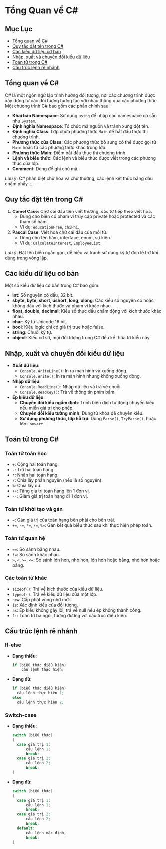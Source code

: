 # Tổng Quan về C#
## Mục Lục
- [Tổng quan về C#](#tổng-quan-về-c-và-lập-trình-hướng-đối-tượng)
- [Quy tắc đặt tên trong C#](#quy-tắc-đặt-tên-trong-c)
- [Các kiểu dữ liệu cơ bản](#các-kiểu-dữ-liệu-cơ-bản)
- [Nhập, xuất và chuyển đổi kiểu dữ liệu](#nhập-xuất-và-chuyển-đổi-kiểu-dữ-liệu)
- [Toán tử trong C#](#toán-tử-trong-c)
- [Cấu trúc lệnh rẽ nhánh](#cấu-trúc-lệnh-rẽ-nhánh)


## Tổng quan về C#
C# là một ngôn ngữ lập trình hướng đối tượng, nơi các chương trình được xây dựng từ các đối tượng tương tác với nhau thông qua các phương thức. Một chương trình C# bao gồm các phần chính sau:

- **Khai báo Namespace**: Sử dụng `using` để nhập các namespace có sẵn như `System`.
- **Định nghĩa Namespace**: Tổ chức mã nguồn và tránh xung đột tên.
- **Định nghĩa Class**: Lớp chứa phương thức `Main` để bắt đầu thực thi chương trình.
- **Phương thức của Class**: Các phương thức bổ sung có thể được gọi từ `Main` hoặc từ các phương thức khác trong lớp.
- **Phương thức Main**: Điểm bắt đầu thực thi chương trình.
- **Lệnh và biểu thức**: Các lệnh và biểu thức được viết trong các phương thức của lớp.
- **Comment**: Dùng để ghi chú mã.

*Lưu ý*: C# phân biệt chữ hoa và chữ thường, các lệnh kết thúc bằng dấu chấm phẩy `;`.

## Quy tắc đặt tên trong C#
1. **Camel Case**: Chữ cái đầu tiên viết thường, các từ tiếp theo viết hoa.
   - Dùng cho biến có phạm vi truy cập private hoặc protected và các tham số hàm.
   - Ví dụ: `educationFree`, `chiPhi`.
2. **Pascal Case**: Viết hoa chữ cái đầu của mỗi từ.
   - Dùng cho tên hàm, interface, enum, sự kiện.
   - Ví dụ: `CalculateInterest`, `EmployeeList`.

*Lưu ý*: Đặt tên biến ngắn gọn, dễ hiểu và tránh sử dụng ký tự đơn lẻ trừ khi dùng trong vòng lặp.

## Các kiểu dữ liệu cơ bản
Một số kiểu dữ liệu cơ bản trong C# bao gồm:
- **int**: Số nguyên có dấu, 32 bit.
- **sbyte, byte, short, ushort, long, ulong**: Các kiểu số nguyên có hoặc không dấu với kích thước và phạm vi khác nhau.
- **float, double, decimal**: Kiểu số thực dấu chấm động với kích thước khác nhau.
- **char**: Ký tự Unicode 16 bit.
- **bool**: Kiểu logic chỉ có giá trị true hoặc false.
- **string**: Chuỗi ký tự.
- **object**: Kiểu cơ sở, mọi đối tượng trong C# đều kế thừa từ kiểu này.

## Nhập, xuất và chuyển đổi kiểu dữ liệu
- **Xuất dữ liệu**:
  - `Console.WriteLine()`: In ra màn hình và xuống dòng.
  - `Console.Write()`: In ra màn hình nhưng không xuống dòng.
- **Nhập dữ liệu**:
  - `Console.ReadLine()`: Nhập dữ liệu và trả về chuỗi.
  - `Console.ReadKey()`: Trả về thông tin phím bấm.
- **Ép kiểu dữ liệu**:
  - **Chuyển đổi kiểu ngầm định**: Trình biên dịch tự động chuyển kiểu nếu miền giá trị cho phép.
  - **Chuyển đổi kiểu tường minh**: Dùng từ khóa để chuyển kiểu.
  - **Sử dụng phương thức, lớp hỗ trợ**: Dùng `Parse()`, `TryParse()`, hoặc lớp `Convert`.

## Toán tử trong C#
### Toán tử toán học
- `+`: Cộng hai toán hạng.
- `-`: Trừ hai toán hạng.
- `*`: Nhân hai toán hạng.
- `/`: Chia lấy phần nguyên (nếu là số nguyên).
- `%`: Chia lấy dư.
- `++`: Tăng giá trị toán hạng lên 1 đơn vị.
- `--`: Giảm giá trị toán hạng đi 1 đơn vị.

### Toán tử khởi tạo và gán
- `=`: Gán giá trị của toán hạng bên phải cho bên trái.
- `+=`, `-=`, `*=`, `/=`, `%=`: Gán kết quả biểu thức sau khi thực hiện phép toán.

### Toán tử quan hệ
- `==`: So sánh bằng nhau.
- `!=`: So sánh khác nhau.
- `>`, `<`, `>=`, `<=`: So sánh lớn hơn, nhỏ hơn, lớn hơn hoặc bằng, nhỏ hơn hoặc bằng.

### Các toán tử khác
- `sizeof()`: Trả về kích thước của kiểu dữ liệu.
- `typeof()`: Trả về kiểu dữ liệu của một lớp.
- `new`: Cấp phát vùng nhớ mới.
- `is`: Xác định kiểu của đối tượng.
- `as`: Ép kiểu không gây lỗi, trả về null nếu ép không thành công.
- `?:`: Toán tử ba ngôi, tương đương với cấu trúc điều kiện.

## Cấu trúc lệnh rẽ nhánh
### If-else
- **Dạng thiếu**:
  ```csharp
  if (biểu thức điều kiện) 
      câu lệnh thực hiện;
- **Dạng đủ**:
  ```csharp
  if (biểu thức điều kiện)
    câu lệnh thực hiện 1;
  else
    câu lệnh thực hiện 2;
### Switch-case
- **Dạng thiếu**:
  ```csharp
  switch (biểu thức)
  {
    case giá trị 1:
        câu lệnh 1;
        break;
    case giá trị 2:
        câu lệnh 2;
        break;
  }
- **Dạng đủ**:
  ```csharp
  switch (biểu thức)
  {
    case giá trị 1:
        câu lệnh 1;
        break;
    case giá trị 2:
        câu lệnh 2;
        break;
    default:
        câu lệnh mặc định;
        break;
  }

